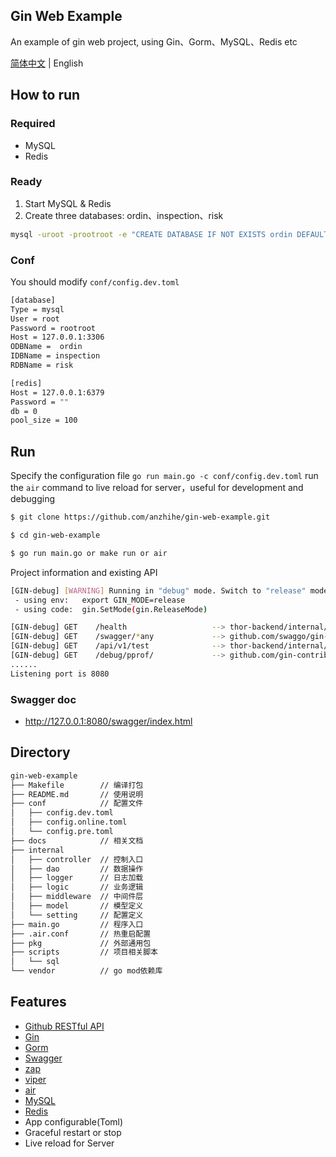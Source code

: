 ## Gin Web Example

An example of gin web project, using Gin、Gorm、MySQL、Redis etc

[简体中文](./README_ZH.md) | English

## How to run

### Required
- MySQL
- Redis

### Ready
1. Start MySQL & Redis
2. Create three databases: ordin、inspection、risk
```bash
mysql -uroot -prootroot -e "CREATE DATABASE IF NOT EXISTS ordin DEFAULT CHARACTER SET utf8mb4 COLLATE utf8mb4_general_ci;CREATE DATABASE IF NOT EXISTS inspection DEFAULT CHARACTER SET utf8mb4 COLLATE utf8mb4_general_ci;CREATE DATABASE IF NOT EXISTS risk DEFAULT CHARACTER SET utf8mb4 COLLATE utf8mb4_general_ci;"
```

### Conf
You should modify `conf/config.dev.toml`

```bash
[database]
Type = mysql
User = root
Password = rootroot
Host = 127.0.0.1:3306
ODBName =  ordin 
IDBName = inspection 
RDBName = risk

[redis]
Host = 127.0.0.1:6379
Password = ""
db = 0
pool_size = 100
```

## Run

Specify the configuration file `go run main.go -c conf/config.dev.toml`
run the `air` command to live reload for server，useful for development and debugging

```bash
$ git clone https://github.com/anzhihe/gin-web-example.git

$ cd gin-web-example

$ go run main.go or make run or air
```
Project information and existing API
```bash
[GIN-debug] [WARNING] Running in "debug" mode. Switch to "release" mode in production.
 - using env:	export GIN_MODE=release
 - using code:	gin.SetMode(gin.ReleaseMode)

[GIN-debug] GET    /health                   --> thor-backend/internal/controller.(*Server).health-fm (3 handlers)
[GIN-debug] GET    /swagger/*any             --> github.com/swaggo/gin-swagger.CustomWrapHandler.func1 (3 handlers)
[GIN-debug] GET    /api/v1/test              --> thor-backend/internal/controller.(*Server).ServeTest-fm (3 handlers)
[GIN-debug] GET    /debug/pprof/             --> github.com/gin-contrib/pprof.pprofHandler.func1 (3 handlers)
......
Listening port is 8080
```

### Swagger doc

- http://127.0.0.1:8080/swagger/index.html

## Directory 

```bash
gin-web-example
├── Makefile        // 编译打包
├── README.md       // 使用说明
├── conf            // 配置文件
│   ├── config.dev.toml
│   ├── config.online.toml
│   └── config.pre.toml
├── docs            // 相关文档
├── internal    
│   ├── controller  // 控制入口
│   ├── dao         // 数据操作
│   ├── logger      // 日志加载
│   ├── logic       // 业务逻辑
│   ├── middleware  // 中间件层
│   ├── model       // 模型定义
│   └── setting     // 配置定义
├── main.go         // 程序入口
├── .air.conf       // 热重启配置
├── pkg             // 外部通用包
├── scripts         // 项目相关脚本
│   └── sql
└── vendor          // go mod依赖库
```

## Features

- [Github RESTful API](https://docs.github.com/cn/rest)
- [Gin](https://github.com/gin-gonic/gin)
- [Gorm](https://gorm.io)
- [Swagger](https://github.com/swaggo/gin-swagger)
- [zap](https://github.com/uber-go/zap)
- [viper](https://github.com/spf13/viper)
- [air](https://github.com/cosmtrek/air)
- [MySQL](https://www.mysql.com/)
- [Redis](https://github.com/redis/redis)
- App configurable(Toml)
- Graceful restart or stop
- Live reload for Server
